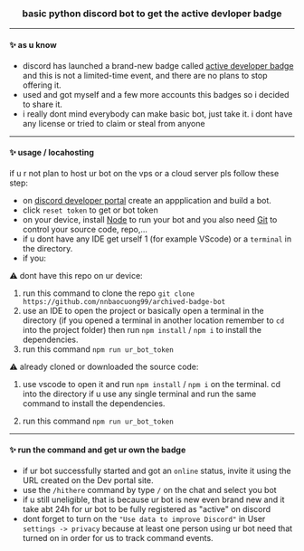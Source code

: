 <h3 align="center">basic python discord bot to get the active devloper badge</h3>

---

#### ✨ as u know
- discord has launched a brand-new badge called [active developer badge](https://support-dev.discord.com/hc/en-us/articles/10113997751447-Active-Developer-Badge) and this is not a limited-time event, and there are no plans to stop offering it.
- used and got myself and a few more accounts this badges so i decided to share it.
- i really dont mind everybody can make basic bot, just take it. i dont have any license or tried to claim or steal from anyone

---

#### ✨ usage / locahosting 
if u r not plan to host ur bot on the vps or a cloud server pls follow these step:
- on [discord developer portal](https://discord.com/developers/applications) create an appplication and build a bot.
- click `reset token` to get or bot token 
- on your device, install [Node](https://nodejs.org/en/) to run your bot and you also need [Git](https://git-scm.com) to control your source code, repo,...
- if u dont have any IDE get urself 1 (for example VScode) or a `terminal` in the directory. 
- if you:

⚠️ dont have this repo on ur device: 

1. run this command to clone the repo `git clone https://github.com/nnbaocuong99/archived-badge-bot` 
2. use an IDE to open the project or basically open a terminal in the directory (if you opened a terminal in another location remember to `cd` into the project folder) then run `npm install` / `npm i` to install the dependencies.
3. run this command `npm run ur_bot_token` 

⚠️ already cloned or downloaded the source code: 

1. use vscode to open it and run `npm install` / `npm i` on the terminal. cd into the directory if u use any single terminal and run the same command to install the dependencies.

2. run this command `npm run ur_bot_token` 

---

#### ✨ run the command and get ur own the badge

- if ur bot successfully started and got an `online` status, invite it using the URL created on the Dev portal site.
- use the `/hithere` command by type `/` on the chat and select you bot
- if u still uneligible, that is because ur bot is new even brand new and it take abt 24h for ur bot to be fully registered as "active" on discord 
- dont forget to turn on the `"Use data to improve Discord"` in User `settings -> privacy` because at least one person using ur bot need that turned on in order for us to track command events.

